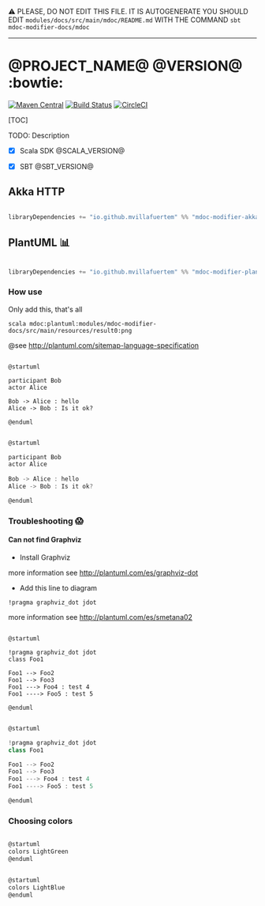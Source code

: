 :warning: PLEASE, DO NOT EDIT THIS FILE.
IT IS AUTOGENERATE YOU SHOULD EDIT `modules/docs/src/main/mdoc/README.md`
WITH THE COMMAND `sbt mdoc-modifier-docs/mdoc`

---

# @PROJECT_NAME@ @VERSION@ :bowtie:

[![Maven Central](https://maven-badges.herokuapp.com/maven-central/io.github.mvillafuertem/mdoc-modifier-plantuml_2.13/badge.svg)](https://maven-badges.herokuapp.com/maven-central/io.github.mvillafuertem/mdoc-modifier-plantuml_2.13)
[![Build Status](https://travis-ci.com/mvillafuertem/mdoc-modifier.svg?branch=master)](https://travis-ci.com/mvillafuertem/mdoc-modifier)
[![CircleCI](https://circleci.com/gh/mvillafuertem/mdoc-modifier.svg?style=svg)](https://circleci.com/gh/mvillafuertem/mdoc-modifier)

[TOC]

TODO: Description

- [x] Scala SDK @SCALA_VERSION@
- [x] SBT @SBT_VERSION@


## Akka HTTP

```scala

libraryDependencies += "io.github.mvillafuertem" %% "mdoc-modifier-akka-http" % "@VERSION@"

```

## PlantUML :bar_chart:

```scala

libraryDependencies += "io.github.mvillafuertem" %% "mdoc-modifier-plantuml" % "@VERSION@"

```

### How use

Only add this, that's all

```
scala mdoc:plantuml:modules/mdoc-modifier-docs/src/main/resources/result0:png
```



@see http://plantuml.com/sitemap-language-specification

```plantuml 

@startuml

participant Bob
actor Alice
 
Bob -> Alice : hello
Alice -> Bob : Is it ok?

@enduml

```

```scala mdoc:plantuml:modules/docs/src/main/resources/result0:png

@startuml

participant Bob
actor Alice
 
Bob -> Alice : hello
Alice -> Bob : Is it ok?

@enduml

```


### Troubleshooting :scream:

#### Can not find Graphviz

* Install Graphviz

more information see http://plantuml.com/es/graphviz-dot

* Add this line to diagram
    
```
!pragma graphviz_dot jdot
```

more information see http://plantuml.com/es/smetana02

```plantuml

@startuml

!pragma graphviz_dot jdot
class Foo1

Foo1 --> Foo2
Foo1 --> Foo3
Foo1 ---> Foo4 : test 4
Foo1 ----> Foo5 : test 5

@enduml

```

```scala mdoc:plantuml:modules/docs/src/main/resources/result1:png

@startuml

!pragma graphviz_dot jdot
class Foo1

Foo1 --> Foo2
Foo1 --> Foo3
Foo1 ---> Foo4 : test 4
Foo1 ----> Foo5 : test 5

@enduml

```


### Choosing colors 


```scala mdoc:plantuml:modules/docs/src/main/resources/colors-lightgreen:png

@startuml
colors LightGreen
@enduml

```


```scala mdoc:plantuml:modules/docs/src/main/resources/colors-lightblue:png

@startuml
colors LightBlue
@enduml

```